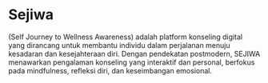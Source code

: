 # Sejiwa
(Self Journey to Wellness Awareness) adalah platform konseling digital yang dirancang untuk membantu individu dalam perjalanan menuju kesadaran dan kesejahteraan diri. 
Dengan pendekatan postmodern, SEJIWA menawarkan pengalaman konseling yang interaktif dan personal, berfokus pada mindfulness, refleksi diri, dan keseimbangan emosional.
